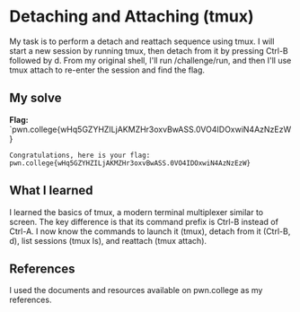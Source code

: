 # Detaching and Attaching (tmux)
My task is to perform a detach and reattach sequence using tmux. I will start a new session by running tmux, then detach from it by pressing Ctrl-B followed by d. 
From my original shell, I'll run /challenge/run, and then I'll use tmux attach to re-enter the session and find the flag.

## My solve
**Flag:** `pwn.college{wHq5GZYHZILjAKMZHr3oxvBwASS.0VO4IDOxwiN4AzNzEzW}

```hacker@terminal-multiplexing~detaching-and-attaching-tmux:~$  echo Congratulations, here is your flag: pwn.college{wHq5GZYHZILjAKMZHr3oxvBwASS.0VO4IDOxwiN4AzNzEzW}
Congratulations, here is your flag: pwn.college{wHq5GZYHZILjAKMZHr3oxvBwASS.0VO4IDOxwiN4AzNzEzW}
```

## What I learned
I learned the basics of tmux, a modern terminal multiplexer similar to screen. The key difference is that its command prefix is Ctrl-B instead of Ctrl-A. 
I now know the commands to launch it (tmux), detach from it (Ctrl-B, d), list sessions (tmux ls), and reattach (tmux attach).

## References 
I used the documents and resources available on pwn.college as my references.
